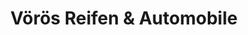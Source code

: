 ---
title: "Vörös Reifen & Automobile"
url: /schirgiswalde-kirschau/voeroes-reifen-und-automobile/
shop: Reifen
---